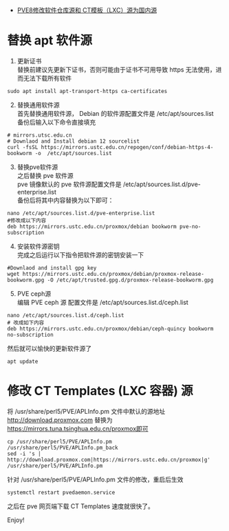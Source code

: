 - [PVE8修改软件仓库源和 CT模板（LXC）源为国内源](https://www.dgpyy.com/archives/174/)

# 替换 apt 软件源
1. 更新证书  
替换前建议先更新下证书，否则可能由于证书不可用导致 https 无法使用，进而无法下载所有软件  
```
sudo apt install apt-transport-https ca-certificates
```
2. 替换通用软件源  
首先替换通用软件源， Debian 的软件源配置文件是 /etc/apt/sources.list    
备份后输入以下命令直接填充  
```
# mirrors.utsc.edu.cn
# Downlaod and Install debian 12 sourcelist
curl -fsSL https://mirrors.ustc.edu.cn/repogen/conf/debian-https-4-bookworm -o  /etc/apt/sources.list
```
3. 替换pve软件源  
之后替换 pve 软件源  
pve 镜像默认的 pve 软件源配置文件是 /etc/apt/sources.list.d/pve-enterprise.list  
备份后将其中内容替换为以下即可：  
```
nano /etc/apt/sources.list.d/pve-enterprise.list
#修改成以下内容
deb https://mirrors.ustc.edu.cn/proxmox/debian bookworm pve-no-subscription
```
4. 安装软件源密钥  
完成之后运行以下指令把软件源的密钥安装一下  
```
#Downlaod and install gpg key
wget https://mirrors.ustc.edu.cn/proxmox/debian/proxmox-release-bookworm.gpg -O /etc/apt/trusted.gpg.d/proxmox-release-bookworm.gpg
```

5. PVE ceph源  
编辑 PVE ceph 源 配置文件是 /etc/apt/sources.list.d/ceph.list

```
nano /etc/apt/sources.list.d/ceph.list
# 改成如下内容
deb https://mirrors.ustc.edu.cn/proxmox/debian/ceph-quincy bookworm no-subscription

```

然后就可以愉快的更新软件源了  
```
apt update
```


# 修改 CT Templates (LXC 容器) 源  

将 /usr/share/perl5/PVE/APLInfo.pm 文件中默认的源地址 http://download.proxmox.com 替换为 https://mirrors.tuna.tsinghua.edu.cn/proxmox即可
```
cp /usr/share/perl5/PVE/APLInfo.pm /usr/share/perl5/PVE/APLInfo.pm_back
sed -i 's | http://download.proxmox.com|https://mirrors.ustc.edu.cn/proxmox|g' /usr/share/perl5/PVE/APLInfo.pm
```

针对 /usr/share/perl5/PVE/APLInfo.pm 文件的修改，重启后生效
```
systemctl restart pvedaemon.service
```

之后在 pve 网页端下载 CT Templates 速度就很快了。

Enjoy!
